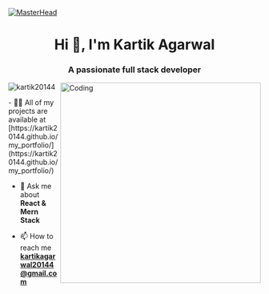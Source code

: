 [![MasterHead](https://media1.giphy.com/headers/GitHub/w8ZJLtJbmuph.gif)](https://kartik20144.github.io/my_portfolio/)
<h1 align="center">Hi 👋, I'm Kartik Agarwal</h1>
<h3 align="center">A passionate full stack developer</h3>
<img align="right" alt="Coding" width="400" src="https://user-images.githubusercontent.com/55389276/140866485-8fb1c876-9a8f-4d6a-98dc-08c4981eaf70.gif">
<p align="left"> <img src="https://komarev.com/ghpvc/?username=kartik20144&label=Profile%20views&color=0e75b6&style=flat" alt="kartik20144" /> </p>
- 👨‍💻 All of my projects are available at [https://kartik20144.github.io/my_portfolio/](https://kartik20144.github.io/my_portfolio/)

- 💬 Ask me about **React & Mern Stack**

- 📫 How to reach me **kartikagarwal20144@gmail.com**
